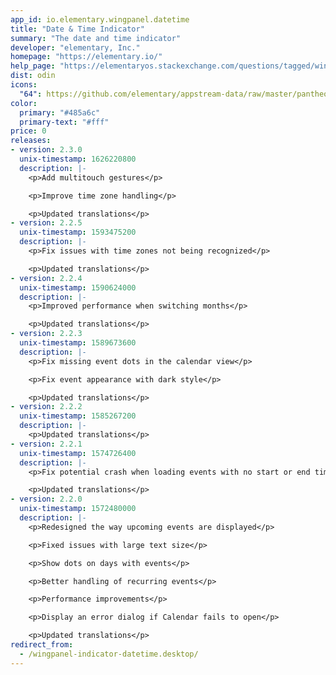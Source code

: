 ```yaml
---
app_id: io.elementary.wingpanel.datetime
title: "Date & Time Indicator"
summary: "The date and time indicator"
developer: "elementary, Inc."
homepage: "https://elementary.io/"
help_page: "https://elementaryos.stackexchange.com/questions/tagged/wingpanel"
dist: odin
icons:
  "64": https://github.com/elementary/appstream-data/raw/master/pantheon-data/main/icons/64x64/wingpanel-indicator-datetime_preferences-system-time.png
color:
  primary: "#485a6c"
  primary-text: "#fff"
price: 0
releases:
- version: 2.3.0
  unix-timestamp: 1626220800
  description: |-
    <p>Add multitouch gestures</p>

    <p>Improve time zone handling</p>

    <p>Updated translations</p>
- version: 2.2.5
  unix-timestamp: 1593475200
  description: |-
    <p>Fix issues with time zones not being recognized</p>

    <p>Updated translations</p>
- version: 2.2.4
  unix-timestamp: 1590624000
  description: |-
    <p>Improved performance when switching months</p>

    <p>Updated translations</p>
- version: 2.2.3
  unix-timestamp: 1589673600
  description: |-
    <p>Fix missing event dots in the calendar view</p>

    <p>Fix event appearance with dark style</p>

    <p>Updated translations</p>
- version: 2.2.2
  unix-timestamp: 1585267200
  description: |-
    <p>Updated translations</p>
- version: 2.2.1
  unix-timestamp: 1574726400
  description: |-
    <p>Fix potential crash when loading events with no start or end time</p>

    <p>Updated translations</p>
- version: 2.2.0
  unix-timestamp: 1572480000
  description: |-
    <p>Redesigned the way upcoming events are displayed</p>

    <p>Fixed issues with large text size</p>

    <p>Show dots on days with events</p>

    <p>Better handling of recurring events</p>

    <p>Performance improvements</p>

    <p>Display an error dialog if Calendar fails to open</p>

    <p>Updated translations</p>
redirect_from:
  - /wingpanel-indicator-datetime.desktop/
---
```



